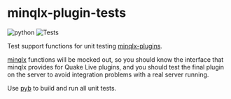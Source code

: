# minqlx-plugin-tests
![python](https://img.shields.io/badge/python-3.8%7C3.9%7C3.10%7C3.11-blue.svg) ![Tests](https://github.com/mgaertne/minqlx-plugin-tests/actions/workflows/test.yml/badge.svg)

Test support functions for unit testing [minqlx-plugins](https://github.com/MinoMino/minqlx-plugins).

[minqlx](https://github.com/MinoMino/minqlx) functions will be mocked out, so you should know the interface that minqlx provides for Quake Live plugins, and you should test the final plugin on the server to avoid integration problems with a real server running.

Use [pyb](http://pybuilder.github.io/) to build and run all unit tests.
